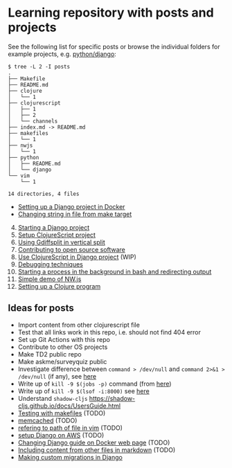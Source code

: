 # Learning repository with posts and projects

See the following list for specific posts or browse the individual folders for example projects, e.g. [python/django](python/django):
```console
$ tree -L 2 -I posts
.
├── Makefile
├── README.md
├── clojure
│   └── 1
├── clojurescript
│   ├── 1
│   ├── 2
│   └── channels
├── index.md -> README.md
├── makefiles
│   └── 1
├── nwjs
│   └── 1
├── python
│   ├── README.md
│   └── django
└── vim
    └── 1

14 directories, 4 files
```

* [Setting up a Django project in Docker](python/django/1/)
* [Changing string in file from make target](makefiles/1/)

4. [Starting a Django project](posts/10.md)
5. [Setup ClojureScript project](posts/11.md)
6. [Using Gdiffsplit in vertical split](vim/1/README.md)
7. [Contributing to open source software](posts/12.md)
8. [Use ClojureScript in Django project](posts/13.md) (WIP)
9. [Debugging techniques](posts/14.md)
10. [Starting a process in the background in bash and redirecting output](posts/15.md)
11. [Simple demo of NW.js](posts/17.md)
12. [Setting up a Clojure program](posts/18.md)

## Ideas for posts
* Import content from other clojurescript file
* Test that all links work in this repo, i.e. should not find 404 error
* Set up Git Actions with this repo
* Contribute to other OS projects
* Make TD2 public repo
* Make askme/surveyquiz public
* Investigate difference between `command > /dev/null` and `command 2>&1 > /dev/null` (if any), see [here](posts/15.md)
* Write up of `kill -9 $(jobs -p)` command (from [here](https://unix.stackexchange.com/questions/43527/kill-all-background-jobs))
* Write up of `kill -9 $(lsof -i:8000)` see [here](https://stackoverflow.com/questions/33615683/how-to-access-the-pid-from-an-lsof)
* Understand `shadow-cljs` https://shadow-cljs.github.io/docs/UsersGuide.html
* [Testing with makefiles](posts/5.md) (TODO)
* [memcached](posts/6.md) (TODO)
* [refering to path of file in vim](posts/7.md) (TODO)
* [setup Django on AWS](posts/8.md) (TODO)
* [Changing Django guide on Docker web page](posts/9.md) (TODO)
* [Including content from other files in markdown](posts/2.md) (TODO)
* [Making custom migrations in Django](python/django/3/README.md)
